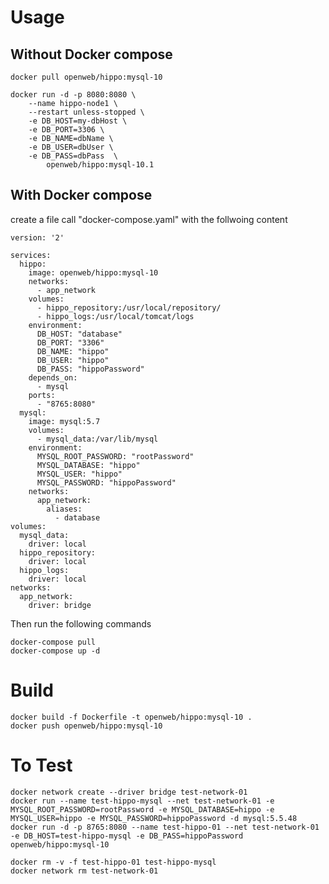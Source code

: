 # Usage
## Without Docker compose

    docker pull openweb/hippo:mysql-10
    
    docker run -d -p 8080:8080 \
        --name hippo-node1 \
        --restart unless-stopped \
        -e DB_HOST=my-dbHost \
        -e DB_PORT=3306 \
        -e DB_NAME=dbName \
        -e DB_USER=dbUser \
        -e DB_PASS=dbPass  \
            openweb/hippo:mysql-10.1
            
## With Docker compose
create a file call "docker-compose.yaml" with the follwoing content

    version: '2'

    services:
      hippo:
        image: openweb/hippo:mysql-10
        networks:
          - app_network
        volumes:
          - hippo_repository:/usr/local/repository/
          - hippo_logs:/usr/local/tomcat/logs
        environment:
          DB_HOST: "database"
          DB_PORT: "3306"
          DB_NAME: "hippo"
          DB_USER: "hippo"
          DB_PASS: "hippoPassword"
        depends_on:
          - mysql
        ports:
          - "8765:8080"
      mysql:
        image: mysql:5.7
        volumes:
          - mysql_data:/var/lib/mysql
        environment:
          MYSQL_ROOT_PASSWORD: "rootPassword"
          MYSQL_DATABASE: "hippo"
          MYSQL_USER: "hippo"
          MYSQL_PASSWORD: "hippoPassword"
        networks:
          app_network:
            aliases:
              - database 
    volumes:
      mysql_data:
        driver: local
      hippo_repository:
        driver: local
      hippo_logs:
        driver: local 
    networks:
      app_network:
        driver: bridge

Then run the following commands

    docker-compose pull
    docker-compose up -d

# Build

    docker build -f Dockerfile -t openweb/hippo:mysql-10 .
	docker push openweb/hippo:mysql-10
    
# To Test

    docker network create --driver bridge test-network-01
    docker run --name test-hippo-mysql --net test-network-01 -e MYSQL_ROOT_PASSWORD=rootPassword -e MYSQL_DATABASE=hippo -e MYSQL_USER=hippo -e MYSQL_PASSWORD=hippoPassword -d mysql:5.5.48
    docker run -d -p 8765:8080 --name test-hippo-01 --net test-network-01 -e DB_HOST=test-hippo-mysql -e DB_PASS=hippoPassword openweb/hippo:mysql-10

    docker rm -v -f test-hippo-01 test-hippo-mysql
    docker network rm test-network-01